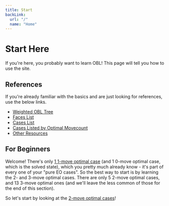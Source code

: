```yaml
---
title: Start
backLink:
  url: "/"
  name: "Home"
---
```


# Start Here

If you're here, you probably want to learn OBL!  This page will tell you how to use the site.

## References
If you're already familiar with the basics and are just looking for references, use the below links.
- [Weighted OBL Tree](/assets/images/obl_data_sorted_by_weights_1110.pdf)
- [Faces List](/faces)
- [Cases List](/cases)
- [Cases Listed by Optimal Movecount](/cases_by_optimal)
- [Other Resources](/resources)

## For Beginners

<!-- TODO flesh out more? -->

Welcome!  There's only [1 1-move optimal case](/cases_by_optimal/1_move_optimal) (and 1 0-move optimal case, which is the solved state), which you pretty much already know - it's part of every one of your "pure EO cases".  So the best way to start is by learning the 2- and 3-move optimal cases.  There are only 5 2-move optimal cases, and 13 3-move optimal ones (and we'll leave the less common of those for the end of this section).

So let's start by looking at the [2-move optimal cases](/cases_by_optimal/2_move_optimal)!
